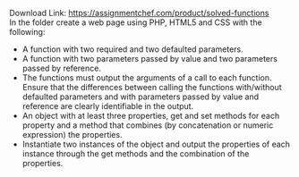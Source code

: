 Download Link: https://assignmentchef.com/product/solved-functions
<br>
In the folder create a web page using PHP, HTML5 and CSS with the following:

<ul>

 <li>A function with two required and two defaulted parameters.</li>

 <li>A function with two parameters passed by value and two parameters passed by reference.</li>

 <li>The functions must output the arguments of a call to each function. Ensure that the differences between calling the functions with/without defaulted parameters and with parameters passed by value and reference are clearly identifiable in the output.</li>

 <li>An object with at least three properties, get and set methods for each property and a method that combines (by concatenation or numeric expression) the properties.</li>

 <li>Instantiate two instances of the object and output the properties of each instance through the get methods and the combination of the properties.</li>

</ul>
